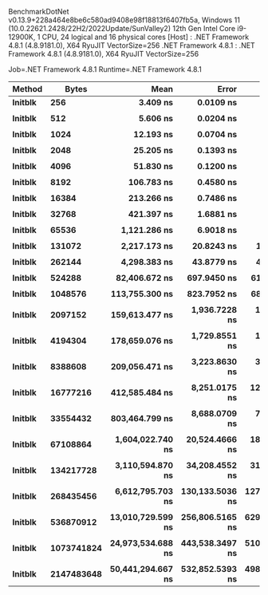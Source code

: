
BenchmarkDotNet v0.13.9+228a464e8be6c580ad9408e98f18813f6407fb5a, Windows 11 (10.0.22621.2428/22H2/2022Update/SunValley2)
12th Gen Intel Core i9-12900K, 1 CPU, 24 logical and 16 physical cores
  [Host]               : .NET Framework 4.8.1 (4.8.9181.0), X64 RyuJIT VectorSize=256
  .NET Framework 4.8.1 : .NET Framework 4.8.1 (4.8.9181.0), X64 RyuJIT VectorSize=256

Job=.NET Framework 4.8.1  Runtime=.NET Framework 4.8.1  

 Method  | Bytes      | Mean              | Error           | StdDev          | Min               | Max               | Ratio |
-------- |----------- |------------------:|----------------:|----------------:|------------------:|------------------:|------:|
 **Initblk** | **256**        |          **3.409 ns** |       **0.0109 ns** |       **0.0096 ns** |          **3.389 ns** |          **3.424 ns** |  **1.00** |
         |            |                   |                 |                 |                   |                   |       |
 **Initblk** | **512**        |          **5.606 ns** |       **0.0204 ns** |       **0.0181 ns** |          **5.580 ns** |          **5.632 ns** |  **1.00** |
         |            |                   |                 |                 |                   |                   |       |
 **Initblk** | **1024**       |         **12.193 ns** |       **0.0704 ns** |       **0.0624 ns** |         **12.073 ns** |         **12.312 ns** |  **1.00** |
         |            |                   |                 |                 |                   |                   |       |
 **Initblk** | **2048**       |         **25.205 ns** |       **0.1393 ns** |       **0.1163 ns** |         **24.992 ns** |         **25.350 ns** |  **1.00** |
         |            |                   |                 |                 |                   |                   |       |
 **Initblk** | **4096**       |         **51.830 ns** |       **0.1200 ns** |       **0.1123 ns** |         **51.648 ns** |         **52.033 ns** |  **1.00** |
         |            |                   |                 |                 |                   |                   |       |
 **Initblk** | **8192**       |        **106.783 ns** |       **0.4580 ns** |       **0.4284 ns** |        **105.879 ns** |        **107.281 ns** |  **1.00** |
         |            |                   |                 |                 |                   |                   |       |
 **Initblk** | **16384**      |        **213.266 ns** |       **0.7486 ns** |       **0.7002 ns** |        **212.333 ns** |        **214.437 ns** |  **1.00** |
         |            |                   |                 |                 |                   |                   |       |
 **Initblk** | **32768**      |        **421.397 ns** |       **1.6881 ns** |       **1.5790 ns** |        **419.340 ns** |        **423.759 ns** |  **1.00** |
         |            |                   |                 |                 |                   |                   |       |
 **Initblk** | **65536**      |      **1,121.286 ns** |       **6.9018 ns** |       **6.4559 ns** |      **1,110.045 ns** |      **1,131.434 ns** |  **1.00** |
         |            |                   |                 |                 |                   |                   |       |
 **Initblk** | **131072**     |      **2,217.173 ns** |      **20.8243 ns** |      **19.4791 ns** |      **2,182.830 ns** |      **2,246.609 ns** |  **1.00** |
         |            |                   |                 |                 |                   |                   |       |
 **Initblk** | **262144**     |      **4,298.383 ns** |      **43.8779 ns** |      **41.0434 ns** |      **4,216.253 ns** |      **4,345.522 ns** |  **1.00** |
         |            |                   |                 |                 |                   |                   |       |
 **Initblk** | **524288**     |     **82,406.672 ns** |     **697.9450 ns** |     **618.7100 ns** |     **80,790.649 ns** |     **83,153.137 ns** |  **1.00** |
         |            |                   |                 |                 |                   |                   |       |
 **Initblk** | **1048576**    |    **113,755.300 ns** |     **823.7952 ns** |     **687.9063 ns** |    **112,730.872 ns** |    **115,304.541 ns** |  **1.00** |
         |            |                   |                 |                 |                   |                   |       |
 **Initblk** | **2097152**    |    **159,613.477 ns** |   **1,936.7228 ns** |   **1,811.6117 ns** |    **157,266.016 ns** |    **162,622.266 ns** |  **1.00** |
         |            |                   |                 |                 |                   |                   |       |
 **Initblk** | **4194304**    |    **178,659.076 ns** |   **1,729.8551 ns** |   **1,618.1075 ns** |    **175,578.394 ns** |    **181,239.185 ns** |  **1.00** |
         |            |                   |                 |                 |                   |                   |       |
 **Initblk** | **8388608**    |    **209,056.471 ns** |   **3,223.8630 ns** |   **3,015.6035 ns** |    **204,614.941 ns** |    **214,462.744 ns** |  **1.00** |
         |            |                   |                 |                 |                   |                   |       |
 **Initblk** | **16777216**   |    **412,585.484 ns** |   **8,251.0175 ns** |  **12,600.1752 ns** |    **390,485.303 ns** |    **433,162.158 ns** |  **1.00** |
         |            |                   |                 |                 |                   |                   |       |
 **Initblk** | **33554432**   |    **803,464.799 ns** |   **8,688.0709 ns** |   **7,254.9327 ns** |    **784,155.664 ns** |    **811,975.977 ns** |  **1.00** |
         |            |                   |                 |                 |                   |                   |       |
 **Initblk** | **67108864**   |  **1,604,022.740 ns** |  **20,524.4666 ns** |  **18,194.4050 ns** |  **1,577,665.234 ns** |  **1,642,595.313 ns** |  **1.00** |
         |            |                   |                 |                 |                   |                   |       |
 **Initblk** | **134217728**  |  **3,110,594.870 ns** |  **34,208.4552 ns** |  **31,998.6102 ns** |  **3,057,952.344 ns** |  **3,186,131.250 ns** |  **1.00** |
         |            |                   |                 |                 |                   |                   |       |
 **Initblk** | **268435456**  |  **6,612,795.703 ns** | **130,133.5036 ns** | **127,808.5010 ns** |  **6,388,314.063 ns** |  **6,892,415.625 ns** |  **1.00** |
         |            |                   |                 |                 |                   |                   |       |
 **Initblk** | **536870912**  | **13,010,729.599 ns** | **256,806.5165 ns** | **629,950.7612 ns** | **12,154,709.375 ns** | **14,811,204.688 ns** |  **1.00** |
         |            |                   |                 |                 |                   |                   |       |
 **Initblk** | **1073741824** | **24,973,534.688 ns** | **443,538.3497 ns** | **510,779.4230 ns** | **24,069,765.625 ns** | **25,871,684.375 ns** |  **1.00** |
         |            |                   |                 |                 |                   |                   |       |
 **Initblk** | **2147483648** | **50,441,294.667 ns** | **532,852.5393 ns** | **498,430.5958 ns** | **49,784,690.000 ns** | **51,363,840.000 ns** |  **1.00** |
